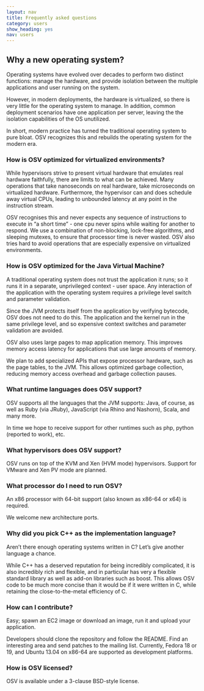 ```yaml
---
layout: nav
title: Frequently asked questions
category: users
show_heading: yes
nav: users
---
```


## Why a new operating system?

Operating systems have evolved over decades to perform two distinct functions: manage the hardware, and provide isolation between the multiple applications and user running on the system.

However, in modern deployments, the hardware is virtualized, so there is very little for the operating system to manage. In addition, common deployment scenarios have one application per server, leaving the the isolation capabilities of the OS unutilized.

<!--more-->

In short, modern practice has turned the traditional operating system to pure bloat. OSV recognizes this and rebuilds the operating system for the modern era.

### How is OSV optimized for virtualized environments?

While hypervisors strive to present virtual hardware that emulates real hardware faithfully, there are limits to what can be achieved. Many operations that take nanoseconds on real hardware, take microseconds on virtualized hardware. Furthermore, the hypervisor can and does schedule away virtual CPUs, leading to unbounded latency at any point in the instruction stream.

OSV recognises this and never expects any sequence of instructions to execute in “a short time” - one cpu never spins while waiting for another to respond. We use a combination of non-blocking, lock-free algorithms, and sleeping mutexes, to ensure that processor time is never wasted. OSV also tries hard to avoid operations that are especially expensive on virtualized environments.

### How is OSV optimized for the Java Virtual Machine?

A traditional operating system does not trust the application it runs; so it runs it in a separate, unprivileged context - user space. Any interaction of the application with the operating system requires a privilege level switch and parameter validation.

Since the JVM protects itself from the application by verifying bytecode, OSV does not need to do this. The application and the kernel run in the same privilege level, and so expensive context switches and parameter validation are avoided.



OSV also uses large pages to map application memory. This improves memory access latency for applications that use large amounts of memory.

We plan to add specialized APIs that expose processor hardware, such as the page tables, to the JVM. This allows optimized garbage collection, reducing memory access overhead and garbage collection pauses.

### What runtime languages does OSV support?

OSV supports all the languages that the JVM supports: Java, of course, as well as Ruby (via JRuby), JavaScript (via Rhino and Nashorn), Scala, and many more.

In time we hope to receive support for other runtimes such as php, python (reported to work), etc.

### What hypervisors does OSV support?

OSV runs on top of the KVM and Xen (HVM mode) hypervisors. Support for VMware and Xen PV mode are planned.

### What processor do I need to run OSV?

An x86 processor with 64-bit support (also known as x86-64 or x64) is required.

We welcome new architecture ports.

### Why did you pick C++ as the implementation language?

Aren’t there enough operating systems written in C? Let’s give another language a chance.

While C++ has a deserved reputation for being incredibly complicated, it is also incredibly rich and flexible, and in particular has very a flexible standard library as well as add-on libraries such as boost. This allows OSV code to be much more concise than it would be if it were written in C, while retaining the close-to-the-metal efficiency of C.

### How can I contribute?

Easy; spawn an EC2 image or download an image, run it and upload your application.

Developers should clone the repository and follow the README. Find an interesting area and send patches to the mailing list. Currently, Fedora 18 or 19, and Ubuntu 13.04 on x86-64 are supported as development platforms.

### How is OSV licensed?

OSV is available under a 3-clause BSD-style license.
